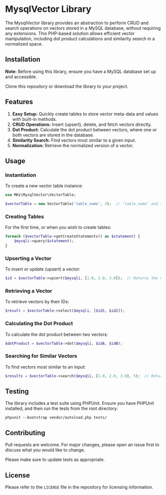 # MysqlVector Library

The MysqlVector library provides an abstraction to perform CRUD and search operations on vectors stored in a MySQL database, without requiring any extensions. This PHP-based solution allows efficient vector manipulation, including dot product calculations and similarity search in a normalized space.

## Installation

**Note:** Before using this library, ensure you have a MySQL database set up and accessible.

Clone this repository or download the library to your project.

## Features

1. **Easy Setup:** Quickly create tables to store vector meta-data and values with built-in methods.
2. **CRUD Operations:** Insert (upsert), delete, and fetch vectors directly.
3. **Dot Product:** Calculate the dot product between vectors, where one or both vectors are stored in the database.
4. **Similarity Search:** Find vectors most similar to a given input.
5. **Normalization:** Retrieve the normalized version of a vector.

## Usage

### Instantiation

To create a new vector table instance:

```php
use MHz\MysqlVector\VectorTable;

$vectorTable = new VectorTable('table_name', 3);  // 'table_name' and 3-dimensional vector.
```

### Creating Tables

For the first time, or when you wish to create tables:

```php
foreach ($vectorTable->getCreateStatements() as $statement) {
    $mysqli->query($statement);
}
```

### Upserting a Vector

To insert or update (upsert) a vector:

```php
$id = $vectorTable->upsert($mysqli, [1.0, 2.0, 3.0]);  // Returns the vector ID.
```

### Retrieving a Vector

To retrieve vectors by their IDs:

```php
$result = $vectorTable->select($mysqli, [$id1, $id2]);
```

### Calculating the Dot Product

To calculate the dot product between two vectors:

```php
$dotProduct = $vectorTable->dot($mysqli, $idA, $idB);
```

### Searching for Similar Vectors

To find vectors most similar to an input:

```php
$results = $vectorTable->search($mysqli, [1.0, 2.0, 3.0], 5);  // Returns top 5 most similar vectors.
```

## Testing

The library includes a test suite using PHPUnit. Ensure you have PHPUnit installed, and then run the tests from the root directory:

```
phpunit --bootstrap vendor/autoload.php tests/
```

## Contributing

Pull requests are welcome. For major changes, please open an issue first to discuss what you would like to change.

Please make sure to update tests as appropriate.

## License

Please refer to the `LICENSE` file in the repository for licensing information.